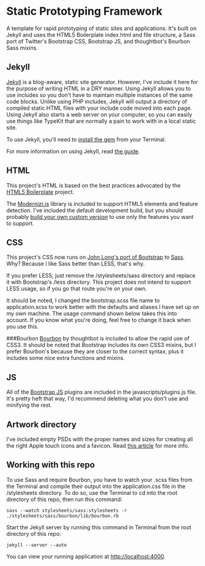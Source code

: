 Static Prototyping Framework
============================

A template for rapid prototyping of static sites and applications. It's built on Jekyll and uses the HTML5 Boilerplate index.html and file structure, a Sass port of Twitter's Bootstrap CSS, Bootstrap JS, and thoughtbot's Bourbon Sass mixins.

Jekyll
------

[Jekyll](https://github.com/mojombo/jekyll) is a blog-aware, static site generator. However, I've include it here for the purpose of writing HTML in a DRY manner. Using Jekyll allows you to use includes so you don't have to maintain multiple instances of the same code blocks. Unlike using PHP includes, Jekyll will output a directory of compiled static HTML files with your include code moved into each page. Using Jekyll also starts a web server on your computer, so you can easily use things like TypeKit that are normally a pain to work with in a local static site.

To use Jekyll, you'll need to [install the gem](https://github.com/mojombo/jekyll/wiki/install) from your Terminal.

For more information on using Jekyll, read [the guide](https://github.com/mojombo/jekyll/wiki/usage).

HTML
----

This project's HTML is based on the best practices advocated by the [HTML5 Boilerplate](http://html5boilerplate.com/) project.

The [Modernizr.js](http://www.modernizr.com/) library is included to support HTML5 elements and feature detection. I've included the default development build, but you should probably [build your own custom version](http://www.modernizr.com/download/) to use only the features you want to support.

CSS
---

This project's CSS now runs on [John Long's port of Bootstrap](https://github.com/jlong/sass-twitter-bootstrap) to [Sass](http://sass-lang.com/). Why? Because I like Sass better than LESS, that's why.

If you prefer LESS, just remove the /stylesheets/sass directory and replace it with Bootstrap's /less directory. This project does not intend to support LESS usage, so if you go that route you're on your own.

It should be noted, I changed the bootstrap.scss file name to application.scss to work better with the defaults and aliases I have set up on my own machine. The usage command shown below takes this into account. If you know what you're doing, feel free to change it back when you use this.

###Bourbon
[Bourbon](https://github.com/thoughtbot/bourbon) by thoughtbot is included to allow the rapid use of CSS3. It should be noted that Bootstrap includes its own CSS3 mixins, but I prefer Bourbon's because they are closer to the correct syntax, plus it includes some nice extra functions and mixins.

JS
--

All of the [Bootstrap JS](https://github.com/twitter/bootstrap/tree/master/js) plugins are included in the javascripts/plugins.js file. It's pretty heft that way, I'd recommend deleting what you don't use and minifying the rest.

Artwork directory
-----------------

I've included empty PSDs with the proper names and sizes for creating all the right Apple touch icons and a favicon. Read [this article](http://mathiasbynens.be/notes/touch-icons) for more info.

Working with this repo
----------------------

To use Sass and require Bourbon, you have to watch your .scss files from the Terminal and compile their output into the application.css file in the /stylesheets directory. To do so, use the Terminal to cd into the root directory of this repo, then run this command:

<code>sass --watch stylesheets/sass:stylesheets -r ./stylesheets/sass/bourbon/lib/bourbon.rb</code>

Start the Jekyll server by running this command in Terminal from the root directory of this repo:

<code>jekyll --server --auto</code>

You can view your running application at [http://localhost:4000](http://localhost:4000).
